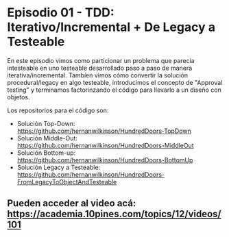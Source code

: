 # Episodio 01 - TDD: Iterativo/Incremental + De Legacy a Testeable

En este episodio vimos como particionar un problema que parecía intesteable en uno testeable desarrollado paso a paso de manera iterativa/incremental.
Tambíen vimos cómo convertir la solución procedural/legacy en algo testeable, introducimos el concepto de "Approval testing" y terminamos factorinzando el código para llevarlo a un diseño con objetos.

Los repositorios para el código son:
- Solución Top-Down: https://github.com/hernanwilkinson/HundredDoors-TopDown
- Solución Middle-Out: https://github.com/hernanwilkinson/HundredDoors-MiddleOut
- Solución Bottom-up: https://github.com/hernanwilkinson/HundredDoors-BottomUp
- Solución Legacy a Testeable: https://github.com/hernanwilkinson/HundredDoors-FromLegacyToObjectAndTesteable

Pueden acceder al video acá: https://academia.10pines.com/topics/12/videos/101
----
